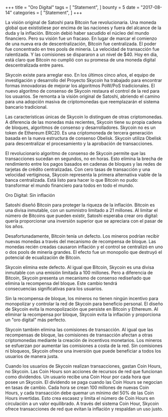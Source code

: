+++
title = "Oro Digital"
tags = [
    "Statement",
]
bounty = 5
date = "2017-08-14"
categories = [
    "Statement",
]
+++

La visión original de Satoshi para Bitcoin fue revolucionaria. Una moneda global que exististiese por encima de las naciones
y fuera del alcance de la duda y la inflación. Bitcoin debió haber sacudido el núcleo del mundo financiero.
Pero su visión fue un fracaso. En lugar de marcar el comienzo de una nueva era de descentralización, Bitcoin fue centralizada.
El poder fue concentrado en tres pools de minería. La velocidad de transacción fue ralentizada. Y las comisiones se dispararon a un
nivel de $40. Hoy en día, está claro que Bitcoin no cumplió con su promesa de una moneda digital descentralizada entre pares.

Skycoin existe para arreglar eso. En los últimos cinco años, el equipo de investigación y desarrollo del Proyecto Skycoin ha trabajado
para encontrar formas innovadoras de mejorar los algoritmos PoW/PoS tradicionales. El nuevo algoritmo de consenso de Skycoin restaura el
control de la red para los usuarios. Se remonta a la visión original de Satoshi, abriendo el camino para una adopción masiva de
criptomonedas que reemplazarán el sistema bancario tradicional. 

Las características únicas de Skycoin lo distinguen de otras criptomonedas. A diferencia de las monedas más recientes, Skycoin tiene su
propia cadena de bloques, algoritmos de consenso y desarrolladores. Skycoin no es un token de Ethereum ERC20. Es una criptomoneda de
tercera generación basada en la nueva estructura de consenso Obelisk. Skycoin utiliza Obelisk para descentralizar el procesamiento y
la aprobación de transacciones. 

El revolucionario algoritmo de consenso de Skycoin permite que las transacciones sucedan en segundos, no en horas. Esto elimina la brecha
de rendimiento entre los pagos basados en cadenas de bloques y las redes de tarjetas de crédito centralizadas. Con cero tasas de
transacción y una velocidad vertiginosa, Skycoin representa la primera alternativa viable de la banca centralizada. Está listo para hacer
lo que Bitcoin no pudo: transformar el mundo financiero para todos en todo el mundo.

Oro Digital: Sin inflación 
 
Satoshi diseñó Bitcoin para proteger la riqueza de la inflación. Bitcoin es una divisa inmutable, con un suministro limitado a 21 millones.
Al limitar el número de Bitcoins que pueden existir, Satoshi esperaba crear oro digital: quería proporcionar una inversión superior que se
apreciara con el pasar de los años.

Desafortunadamente, Bitcoin tenía un defecto. Los mineros podrían recibir nuevas monedas a través del mecanismo de recompensa de bloque.
Las monedas recién creadas causaron inflación y el control se centralizó en uno o dos pools de minería grandes. El efecto fue un monopolio
que destruyó el potencial de ecualización de Bitcoin. 

Skycoin elimina este defecto. Al igual que Bitcoin, Skycoin es una divisa inmutable con una emisión limitada a 100 millones. Pero a
diferencia de Bitcoin, Skycoin presenta un mecanismo de consenso rediseñado que elimina la recompensa del bloque. Este cambio tendrá  
consecuencias significativas para los usuarios.

Sin la recompensa de bloque, los mineros no tienen ningún incentivo para monopolizar y controlar la red de Skycoin para beneficio
personal. El diseño de Skycoin evita la monopolización que persiste en Bitcoin y Ethereum. Al eliminar la recompensa por bloque, 
Skycoin evita la inflación y proporciona un "oro digital" más perfecto. 

Skycoin también elimina las comisiones de transacción. Al igual que las recompensas de bloque, las comisiones de transacción afectan a
otras criptomonedas mediante la creación de incentivos monetarios. Los mineros se esfuerzan por aumentar las comisiones a costa de la
red. Sin comisiones ni bloqueos, Skycoin ofrece una inversión que puede beneficiar a todos los usuarios de manera justa. 

Cuando los usuarios de Skycoin realizan transacciones, gastan Coin Hours, no Skycoin. Las Coin Hours son acciones de recursos de red
que funcionan como dividendos. Un usuario recibe una Coin Hour por cada hora que posee un Skycoin. El dividendo se paga cuando las
Coin Hours se negocian en tasas de cambio. Cada hora se crean 100 millones de nuevas Coin Hours, y cada transacción debe quemar un 
mínimo del 50% de las Coin Hours invertidas. Esto crea escasez y limita el número de Coin Hours en circulación a un valor equilibrado.
A través del sistema Coin Hour, Skycoin ofrece transacciones de red que evitan la inflación y respaldan un uso justo. 

